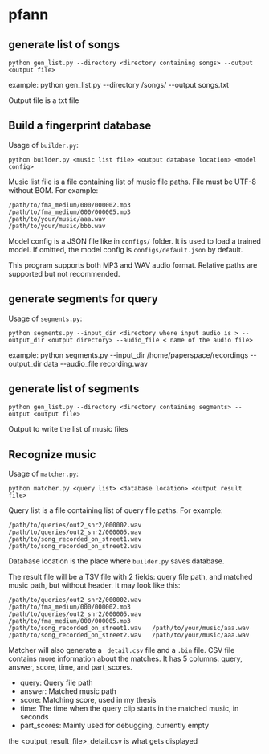 # pfann

## generate list of songs
```
python gen_list.py --directory <directory containing songs> --output <output file>
```
example: python gen_list.py --directory /songs/ --output songs.txt

Output file is a txt file

## Build a fingerprint database

Usage of `builder.py`:
```
python builder.py <music list file> <output database location> <model config>
```
Music list file is a file containing list of music file paths.
File must be UTF-8 without BOM. For example:
```
/path/to/fma_medium/000/000002.mp3
/path/to/fma_medium/000/000005.mp3
/path/to/your/music/aaa.wav
/path/to/your/music/bbb.wav
```
Model config is a JSON file like in `configs/` folder.
It is used to load a trained model.
If omitted, the model config is `configs/default.json` by default.

This program supports both MP3 and WAV audio format.
Relative paths are supported but not recommended.

## generate segments for query
Usage of `segments.py`:
```
python segments.py --input_dir <directory where input audio is > --output_dir <output directory> --audio_file < name of the audio file>
```
example: python segments.py --input_dir /home/paperspace/recordings --output_dir data  --audio_file recording.wav

## generate list of segments
```
python gen_list.py --directory <directory containing segments> --output <output file>
```
Output to write the list of music files

## Recognize music
Usage of `matcher.py`:
```
python matcher.py <query list> <database location> <output result file>
```

Query list is a file containing list of query file paths. For example:
```
/path/to/queries/out2_snr2/000002.wav
/path/to/queries/out2_snr2/000005.wav
/path/to/song_recorded_on_street1.wav
/path/to/song_recorded_on_street2.wav
```
Database location is the place where `builder.py` saves database.

The result file will be a TSV file with 2 fields: query file path, and matched music path, but without header.
It may look like this:
```
/path/to/queries/out2_snr2/000002.wav	/path/to/fma_medium/000/000002.mp3
/path/to/queries/out2_snr2/000005.wav	/path/to/fma_medium/000/000005.mp3
/path/to/song_recorded_on_street1.wav	/path/to/your/music/aaa.wav
/path/to/song_recorded_on_street2.wav	/path/to/your/music/aaa.wav
```

Matcher will also generate a `_detail.csv` file and a `.bin` file.
CSV file contains more information about the matches.
It has 5 columns: query, answer, score, time, and part_scores.
* query: Query file path
* answer: Matched music path
* score: Matching score, used in my thesis
* time: The time when the query clip starts in the matched music, in seconds
* part_scores: Mainly used for debugging, currently empty


the <output_result_file>_detail.csv is what gets displayed
